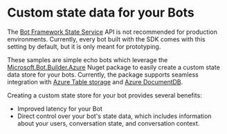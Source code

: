 # Custom state data for your Bots

The [Bot Framework State Service](https://docs.microsoft.com/en-us/bot-framework/dotnet/bot-builder-dotnet-state) API is not recommended for production environments. Currently, every bot built with the SDK comes with this setting by default, but it is only meant for prototyping. 

These samples are simple echo bots which leverage the [Microsoft.Bot.Builder.Azure](https://www.nuget.org/packages/Microsoft.Bot.Builder.Azure/) Nuget package to easily create a custom state data store for your bots. Currently, the package supports seamless integration with [Azure Table storage](https://docs.microsoft.com/en-us/azure/cosmos-db/table-storage-how-to-use-dotnet) and [Azure DocumentDB](https://docs.microsoft.com/en-us/azure/cosmos-db/create-documentdb-dotnet). 

Creating a custom state store for your bot provides several benefits:
- Improved latency for your Bot
- Direct control over your bot's state data, which includes information about your users, conversation state, and conversation context. 

